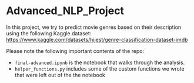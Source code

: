 # Advanced_NLP_Project
In this project, we try to predict movie genres based on their description using the following Kaggle dataset: https://www.kaggle.com/datasets/hijest/genre-classification-dataset-imdb

Please note the following important contents of the repo:
* <tt>`final-advanced.ipynb`</tt> is the notebook that walks through the analysis.
* <tt>`helper_functions.py`</tt> includes some of the custom functions we wrote that were left out of the the notebook
